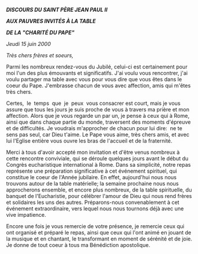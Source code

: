 ***DISCOURS DU SAINT PÈRE JEAN PAUL II***

***AUX PAUVRES INVITÉS À LA TABLE***

***DE LA "CHARITÉ DU PAPE"***

*Jeudi 15 juin 2000*

*Très chers frères et soeurs,*

Parmi les nombreux rendez-vous du Jubilé, celui-ci est certainement pour moi l'un des plus émouvants et significatifs. J'ai voulu vous rencontrer, j'ai voulu partager ma table avec vous pour vous dire que vous êtes dans le coeur du Pape. J'embrasse chacun de vous avec affection, amis qui m'êtes très chers.

Certes,  le  temps  que  je  peux  vous consacrer est court, mais je vous assure que tous les jours je suis proche de vous à travers ma prière et mon affection. Alors que je vous regarde un par un, je pense à ceux qui à Rome, ainsi que dans chaque partie du monde, traversent des moments d'épreuve et de difficultés. Je voudrais m'approcher de chacun pour lui dire:  ne te sens pas seul, car Dieu t'aime. Le Pape vous aime, très chers amis, et avec lui l'Eglise entière vous ouvre les bras de l'accueil et de la fraternité.

Merci à tous d'avoir accepté mon invitation et d'être venus nombreux à cette rencontre conviviale, qui se déroule quelques jours avant le début du Congrès eucharistique international à Rome. Dans sa simplicité, notre repas représente une préparation significative à cet événement spirituel, qui constitue le coeur de l'Année jubilaire. En effet, aujourd'hui nous nous trouvons autour de la table matérielle; la semaine prochaine nous nous approcherons ensemble, et encore plus nombreux, de la table spirituelle, du banquet de l'Eucharistie, pour célébrer l'amour de Dieu qui nous rend frères et solidaires les uns des autres. Préparons-nous convenablement à cet événement extraordinaire, vers lequel nous nous tournons déjà avec une vive impatience.

Encore une fois je vous remercie de votre présence, je remercie ceux qui ont organisé et préparé le repas, ainsi que ceux qui l'ont animé en jouant de la musique et en chantant, le transformant en moment de sérénité et de joie. Je donne de tout coeur à tous ma Bénédiction apostolique.